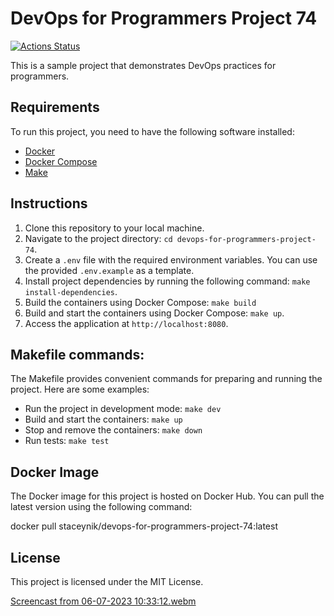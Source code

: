 # DevOps for Programmers Project 74
[![Actions Status](https://github.com/staceynik/devops-for-programmers-project-74/workflows/hexlet-check/badge.svg)](https://github.com/staceynik/devops-for-programmers-project-74/actions)

This is a sample project that demonstrates DevOps practices for programmers.

## Requirements

To run this project, you need to have the following software installed:

- [Docker](https://docs.docker.com/get-docker/)
- [Docker Compose](https://docs.docker.com/compose/install/)
- [Make](https://www.gnu.org/software/make/)

## Instructions

1. Clone this repository to your local machine.
2. Navigate to the project directory: `cd devops-for-programmers-project-74`.
3. Create a `.env` file with the required environment variables. You can use the provided `.env.example` as a template.
4. Install project dependencies by running the following command: `make install-dependencies`.
5. Build the containers using Docker Compose: `make build`
5. Build and start the containers using Docker Compose: `make up`.
6. Access the application at `http://localhost:8080`.

## Makefile commands:

The Makefile provides convenient commands for preparing and running the project. Here are some examples:
- Run the project in development mode: `make dev`
- Build and start the containers: `make up`
- Stop and remove the containers: `make down`
- Run tests: `make test`

## Docker Image

The Docker image for this project is hosted on Docker Hub. You can pull the latest version using the following command:


docker pull staceynik/devops-for-programmers-project-74:latest


## License

This project is licensed under the MIT License.


[Screencast from 06-07-2023 10:33:12.webm](https://github.com/staceynik/devops-for-programmers-project-74/assets/48840427/36ac4d4c-f005-450e-998e-140086ebbdf3)

